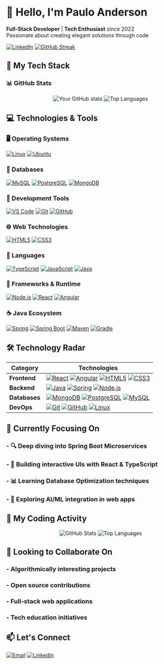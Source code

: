 # 👋 Hello, I'm Paulo Anderson 

**Full-Stack Developer** | **Tech Enthusiast** since 2022  
Passionate about creating elegant solutions through code

[![LinkedIn](https://img.shields.io/badge/LinkedIn-0A66C2?style=for-the-badge&logo=linkedin&logoColor=white)](https://www.linkedin.com/in/dev-pauloandersonlima/)
[![GitHub Streak](https://streak-stats.demolab.com?user=yourusername&theme=dark&hide_border=true)](https://git.io/streak-stats)

## 🚀 My Tech Stack

### 📊 GitHub Stats
<div align="center">
  
![Your GitHub stats](https://github-readme-stats.vercel.app/api?username=yourusername&show_icons=true&theme=radical&hide_border=true)
![Top Languages](https://github-readme-stats.vercel.app/api/top-langs/?username=yourusername&layout=compact&theme=radical&hide_border=true)
  
</div>

## 💻 Technologies & Tools

### 🖥️ Operating Systems
[![Linux](https://img.shields.io/badge/Linux-FCC624?style=for-the-badge&logo=linux&logoColor=black)](https://www.linux.org/)
[![Ubuntu](https://img.shields.io/badge/Ubuntu-E95420?style=for-the-badge&logo=ubuntu&logoColor=white)](https://ubuntu.com/)

### 💾 Databases
[![MySQL](https://img.shields.io/badge/MySQL-4479A1?style=for-the-badge&logo=mysql&logoColor=white)](https://www.mysql.com/)
[![PostgreSQL](https://img.shields.io/badge/PostgreSQL-4169E1?style=for-the-badge&logo=postgresql&logoColor=white)](https://www.postgresql.org/)
[![MongoDB](https://img.shields.io/badge/MongoDB-47A248?style=for-the-badge&logo=mongodb&logoColor=white)](https://www.mongodb.com/)

### 🔧 Development Tools
[![VS Code](https://img.shields.io/badge/VS_Code-007ACC?style=for-the-badge&logo=visual-studio-code&logoColor=white)](https://code.visualstudio.com/)
[![Git](https://img.shields.io/badge/Git-F05032?style=for-the-badge&logo=git&logoColor=white)](https://git-scm.com/)
[![GitHub](https://img.shields.io/badge/GitHub-181717?style=for-the-badge&logo=github&logoColor=white)](https://github.com/)

### 🌐 Web Technologies
[![HTML5](https://img.shields.io/badge/HTML5-E34F26?style=for-the-badge&logo=html5&logoColor=white)](https://developer.mozilla.org/en-US/docs/Web/HTML)
[![CSS3](https://img.shields.io/badge/CSS3-1572B6?style=for-the-badge&logo=css3&logoColor=white)](https://developer.mozilla.org/en-US/docs/Web/CSS)

### 📜 Languages
[![TypeScript](https://img.shields.io/badge/TypeScript-007ACC?style=for-the-badge&logo=typescript&logoColor=white)](https://www.typescriptlang.org/)
[![JavaScript](https://img.shields.io/badge/JavaScript-F7DF1E?style=for-the-badge&logo=javascript&logoColor=black)](https://developer.mozilla.org/en-US/docs/Web/JavaScript)
[![Java](https://img.shields.io/badge/Java-ED8B00?style=for-the-badge&logo=openjdk&logoColor=white)](https://www.java.com/)

### 🚀 Frameworks & Runtime
[![Node.js](https://img.shields.io/badge/Node.js-339933?style=for-the-badge&logo=nodedotjs&logoColor=white)](https://nodejs.org/)
[![React](https://img.shields.io/badge/React-20232A?style=for-the-badge&logo=react&logoColor=61DAFB)](https://reactjs.org/)
[![Angular](https://img.shields.io/badge/Angular-DD0031?style=for-the-badge&logo=angular&logoColor=white)](https://angular.io/)

### ☕ Java Ecosystem
[![Spring](https://img.shields.io/badge/Spring-6DB33F?style=for-the-badge&logo=spring&logoColor=white)](https://spring.io/)
[![Spring Boot](https://img.shields.io/badge/Spring_Boot-6DB33F?style=for-the-badge&logo=springboot&logoColor=white)](https://spring.io/projects/spring-boot)
[![Maven](https://img.shields.io/badge/Maven-C71A36?style=for-the-badge&logo=apachemaven&logoColor=white)](https://maven.apache.org/)
[![Gradle](https://img.shields.io/badge/Gradle-02303A?style=for-the-badge&logo=gradle&logoColor=white)](https://gradle.org/)

## 🛠️ Technology Radar

<div align="left">

| Category      | Technologies |
|---------------|--------------|
| **Frontend**  | [![React](https://img.shields.io/badge/-React-61DAFB?logo=react&logoColor=white)](https://reactjs.org/) [![Angular](https://img.shields.io/badge/-Angular-DD0031?logo=angular&logoColor=white)](https://angular.io/) [![HTML5](https://img.shields.io/badge/-HTML5-E34F26?logo=html5&logoColor=white)](https://developer.mozilla.org/en-US/docs/Web/HTML) [![CSS3](https://img.shields.io/badge/-CSS3-1572B6?logo=css3&logoColor=white)](https://developer.mozilla.org/en-US/docs/Web/CSS) |
| **Backend**   | [![Java](https://img.shields.io/badge/-Java-ED8B00?logo=openjdk&logoColor=white)](https://www.java.com/) [![Spring](https://img.shields.io/badge/-Spring-6DB33F?logo=spring&logoColor=white)](https://spring.io/) [![Node.js](https://img.shields.io/badge/-Node.js-339933?logo=nodedotjs&logoColor=white)](https://nodejs.org/) |
| **Databases** | [![MongoDB](https://img.shields.io/badge/-MongoDB-47A248?logo=mongodb&logoColor=white)](https://www.mongodb.com/) [![PostgreSQL](https://img.shields.io/badge/-PostgreSQL-4169E1?logo=postgresql&logoColor=white)](https://www.postgresql.org/) [![MySQL](https://img.shields.io/badge/-MySQL-4479A1?logo=mysql&logoColor=white)](https://www.mysql.com/) |
| **DevOps**    | [![Git](https://img.shields.io/badge/-Git-F05032?logo=git&logoColor=white)](https://git-scm.com/) [![GitHub](https://img.shields.io/badge/-GitHub-181717?logo=github&logoColor=white)](https://github.com/) [![Linux](https://img.shields.io/badge/-Linux-FCC624?logo=linux&logoColor=black)](https://www.linux.org/) |

</div>

## 📌 Currently Focusing On
### - 🔍 Deep diving into Spring Boot Microservices

### - 🎨 Building interactive UIs with React & TypeScript

### - 📊 Learning Database Optimization techniques

### - 🤖 Exploring AI/ML integration in web apps


## 🌱 My Coding Activity

<div align="center">

![GitHub Stats](https://github-readme-stats.vercel.app/api?username=Pucapuka&show_icons=true&theme=radical&hide_border=true)
![Top Languages](https://github-readme-stats.vercel.app/api/top-langs/?username=Pucapuka&layout=compact&theme=radical&hide_border=true)

</div>

</div>

## 💞️ Looking to Collaborate On
### - Algorithmically interesting projects

### - Open source contributions

### - Full-stack web applications

### - Tech education initiatives

## 📫 Let's Connect

[![Email](https://img.shields.io/badge/Email-D14836?style=for-the-badge&logo=gmail&logoColor=white)](mailto:solucoes.magic.ti@gmail.com)
[![LinkedIn](https://img.shields.io/badge/LinkedIn-0A66C2?style=for-the-badge&logo=linkedin&logoColor=white)](https://www.linkedin.com/in/dev-pauloandersonlima/)
